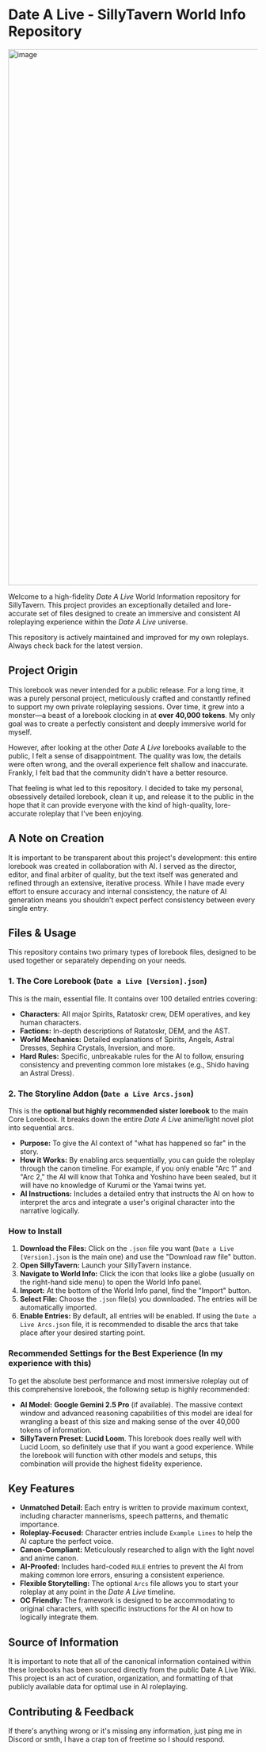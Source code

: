 # Date A Live - SillyTavern World Info Repository

<img width="1920" height="1080" alt="image" src="https://github.com/user-attachments/assets/05a9c23b-ce19-497a-b576-056f869e423d" />


Welcome to a high-fidelity *Date A Live* World Information repository for SillyTavern. This project provides an exceptionally detailed and lore-accurate set of files designed to create an immersive and consistent AI roleplaying experience within the *Date A Live* universe.

This repository is actively maintained and improved for my own roleplays. Always check back for the latest version.

## Project Origin

This lorebook was never intended for a public release. For a long time, it was a purely personal project, meticulously crafted and constantly refined to support my own private roleplaying sessions. Over time, it grew into a monster—a beast of a lorebook clocking in at **over 40,000 tokens**. My only goal was to create a perfectly consistent and deeply immersive world for myself.

However, after looking at the other *Date A Live* lorebooks available to the public, I felt a sense of disappointment. The quality was low, the details were often wrong, and the overall experience felt shallow and inaccurate. Frankly, I felt bad that the community didn't have a better resource.

That feeling is what led to this repository. I decided to take my personal, obsessively detailed lorebook, clean it up, and release it to the public in the hope that it can provide everyone with the kind of high-quality, lore-accurate roleplay that I've been enjoying.

## A Note on Creation

It is important to be transparent about this project's development: this entire lorebook was created in collaboration with AI. I served as the director, editor, and final arbiter of quality, but the text itself was generated and refined through an extensive, iterative process. While I have made every effort to ensure accuracy and internal consistency, the nature of AI generation means you shouldn't expect perfect consistency between every single entry.

## Files & Usage

This repository contains two primary types of lorebook files, designed to be used together or separately depending on your needs.

### 1. The Core Lorebook (`Date a Live [Version].json`)

This is the main, essential file. It contains over 100 detailed entries covering:
- **Characters:** All major Spirits, Ratatoskr crew, DEM operatives, and key human characters.
- **Factions:** In-depth descriptions of Ratatoskr, DEM, and the AST.
- **World Mechanics:** Detailed explanations of Spirits, Angels, Astral Dresses, Sephira Crystals, Inversion, and more.
- **Hard Rules:** Specific, unbreakable rules for the AI to follow, ensuring consistency and preventing common lore mistakes (e.g., Shido having an Astral Dress).

### 2. The Storyline Addon (`Date a Live Arcs.json`)

This is the **optional but highly recommended sister lorebook** to the main Core Lorebook. It breaks down the entire *Date A Live* anime/light novel plot into sequential arcs.
- **Purpose:** To give the AI context of "what has happened so far" in the story.
- **How it Works:** By enabling arcs sequentially, you can guide the roleplay through the canon timeline. For example, if you only enable "Arc 1" and "Arc 2," the AI will know that Tohka and Yoshino have been sealed, but it will have no knowledge of Kurumi or the Yamai twins yet.
- **AI Instructions:** Includes a detailed entry that instructs the AI on how to interpret the arcs and integrate a user's original character into the narrative logically.

### How to Install

1.  **Download the Files:** Click on the `.json` file you want (`Date a Live [Version].json` is the main one) and use the "Download raw file" button.
2.  **Open SillyTavern:** Launch your SillyTavern instance.
3.  **Navigate to World Info:** Click the icon that looks like a globe (usually on the right-hand side menu) to open the World Info panel.
4.  **Import:** At the bottom of the World Info panel, find the "Import" button.
5.  **Select File:** Choose the `.json` file(s) you downloaded. The entries will be automatically imported.
6.  **Enable Entries:** By default, all entries will be enabled. If using the `Date a Live Arcs.json` file, it is recommended to disable the arcs that take place after your desired starting point.

### Recommended Settings for the Best Experience (In my experience with this)

To get the absolute best performance and most immersive roleplay out of this comprehensive lorebook, the following setup is highly recommended:

-   **AI Model:** **Google Gemini 2.5 Pro** (if available). The massive context window and advanced reasoning capabilities of this model are ideal for wrangling a beast of this size and making sense of the over 40,000 tokens of information.
-   **SillyTavern Preset:** **Lucid Loom**. This lorebook does really well with Lucid Loom, so definitely use that if you want a good experience.
While the lorebook will function with other models and setups, this combination will provide the highest fidelity experience.

## Key Features

- **Unmatched Detail:** Each entry is written to provide maximum context, including character mannerisms, speech patterns, and thematic importance.
- **Roleplay-Focused:** Character entries include `Example Lines` to help the AI capture the perfect voice.
- **Canon-Compliant:** Meticulously researched to align with the light novel and anime canon.
- **AI-Proofed:** Includes hard-coded `RULE` entries to prevent the AI from making common lore errors, ensuring a consistent experience.
- **Flexible Storytelling:** The optional `Arcs` file allows you to start your roleplay at any point in the *Date A Live* timeline.
- **OC Friendly:** The framework is designed to be accommodating to original characters, with specific instructions for the AI on how to logically integrate them.


## Source of Information

It is important to note that all of the canonical information contained within these lorebooks has been sourced directly from the public Date A Live Wiki. This project is an act of curation, organization, and formatting of that publicly available data for optimal use in AI roleplaying.

## Contributing & Feedback

If there's anything wrong or it's missing any information, just ping me in Discord or smth, I have a crap ton of freetime so I should respond.
